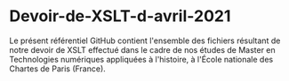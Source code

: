 # Devoir-de-XSLT-d-avril-2021
Le présent référentiel GitHub contient l'ensemble des fichiers résultant de notre devoir de XSLT effectué dans le cadre de nos études de Master en Technologies numériques appliquées à l'histoire, à l'École nationale des Chartes de Paris (France).
